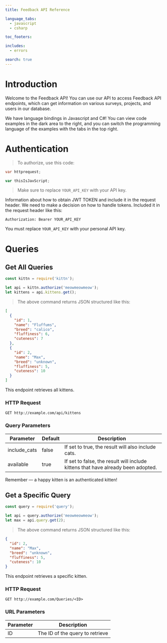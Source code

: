 ```yaml
---
title: Feedback API Reference

language_tabs:
  - javascript
  - csharp

toc_footers:

includes:
  - errors

search: true
---
```


# Introduction

Welcome to the Feedback API! You can use our API to access Feedback API endpoints, which can get information on various surveys, projects, and users in our database.

We have language bindings in Javascript and C#! You can view code examples in the dark area to the right, and you can switch the programming language of the examples with the tabs in the top right.

# Authentication

> To authorize, use this code:

```csharp
var httprequest;
```

```javascript
var thisIsJavScript;
```

> Make sure to replace `YOUR_API_KEY` with your API key.

Information about how to obtain JWT TOKEN and include it in the request header.
We need to make a decision on how to handle tokens.
Included it in the request header like this:

`Authorization: Bearer YOUR_API_KEY`

<aside class="notice">
You must replace <code>YOUR_API_KEY</code> with your personal API key.
</aside>

# Queries
## Get All Queries

```javascript
const kittn = require('kittn');

let api = kittn.authorize('meowmeowmeow');
let kittens = api.kittens.get();
```

> The above command returns JSON structured like this:

```json
[
  {
    "id": 1,
    "name": "Fluffums",
    "breed": "calico",
    "fluffiness": 6,
    "cuteness": 7
  },
  {
    "id": 2,
    "name": "Max",
    "breed": "unknown",
    "fluffiness": 5,
    "cuteness": 10
  }
]
```

This endpoint retrieves all kittens.

### HTTP Request

`GET http://example.com/api/kittens`

### Query Parameters

Parameter | Default | Description
--------- | ------- | -----------
include_cats | false | If set to true, the result will also include cats.
available | true | If set to false, the result will include kittens that have already been adopted.

<aside class="success">
Remember — a happy kitten is an authenticated kitten!
</aside>

## Get a Specific Query


```javascript
const query = require('query');

let api = query.authorize('meowmeowmeow');
let max = api.query.get(2);
```

> The above command returns JSON structured like this:

```json
{
  "id": 2,
  "name": "Max",
  "breed": "unknown",
  "fluffiness": 5,
  "cuteness": 10
}
```

This endpoint retrieves a specific kitten.

### HTTP Request

`GET http://example.com/Queries/<ID>`

### URL Parameters

Parameter | Description
--------- | -----------
ID | The ID of the query to retrieve
